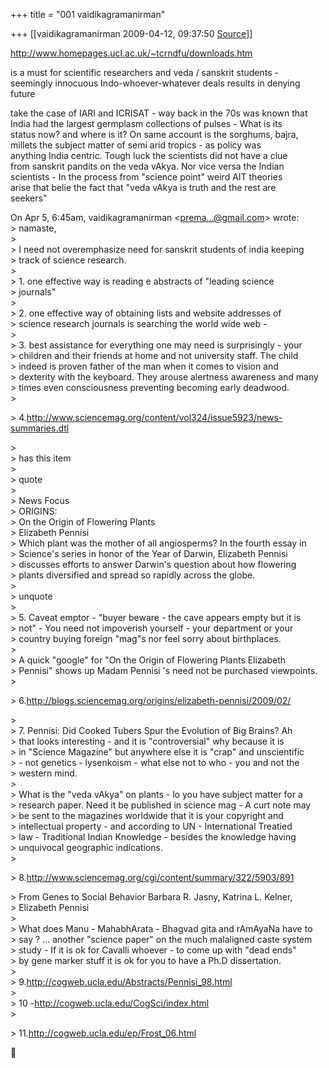 +++
title = "001 vaidikagramanirman"

+++
[[vaidikagramanirman	2009-04-12, 09:37:50 [Source](https://groups.google.com/g/bvparishat/c/ragA3a4sGcg)]]



  
<http://www.homepages.ucl.ac.uk/~tcrndfu/downloads.htm>  
  
is a must for scientific researchers and veda / sanskrit students -  
seemingly innocuous Indo-whoever-whatever deals results in denying  
future  
  
take the case of IARI and ICRISAT - way back in the 70s was known that  
India had the largest germplasm collections of pulses - What is its  
status now? and where is it? On same account is the sorghums, bajra,  
millets the subject matter of semi arid tropics - as policy was  
anything India centric. Tough luck the scientists did not have a clue  
from sanskrit pandits on the veda vAkya. Nor vice versa the Indian  
scientists - In the process from "science point" weird AIT theories  
arise that belie the fact that "veda vAkya is truth and the rest are  
seekers"  

  
On Apr 5, 6:45am, vaidikagramanirman \<[prema...@gmail.com]()\> wrote:  
\> namaste,  
\>  
\> I need not overemphasize need for sanskrit students of india keeping  
\> track of science research.  
\>  
\> 1. one effective way is reading e abstracts of "leading science  
\> journals"  
\>  
\> 2. one effective way of obtaining lists and website addresses of  
\> science research journals is searching the world wide web -  
\>  
\> 3. best assistance for everything one may need is surprisingly - your  
\> children and their friends at home and not university staff. The child  
\> indeed is proven father of the man when it comes to vision and  
\> dexterity with the keyboard. They arouse alertness awareness and many  
\> times even consciousness preventing becoming early deadwood.  
\>  

\> 4.<http://www.sciencemag.org/content/vol324/issue5923/news-summaries.dtl>  

\>  
\> has this item  
\>  
\> quote  
\>  
\> News Focus  
\> ORIGINS:  
\> On the Origin of Flowering Plants  
\> Elizabeth Pennisi  
\> Which plant was the mother of all angiosperms? In the fourth essay in  
\> Science's series in honor of the Year of Darwin, Elizabeth Pennisi  
\> discusses efforts to answer Darwin's question about how flowering  
\> plants diversified and spread so rapidly across the globe.  
\>  
\> unquote  
\>  
\> 5. Caveat emptor - "buyer beware - the cave appears empty but it is  
\> not" - You need not impoverish yourself - your department or your  
\> country buying foreign "mag"s nor feel sorry about birthplaces.  
\>  
\> A quick "google" for "On the Origin of Flowering Plants Elizabeth  
\> Pennisi" shows up Madam Pennisi 's need not be purchased viewpoints.  
\>  

\> 6.<http://blogs.sciencemag.org/origins/elizabeth-pennisi/2009/02/>  

\>  
\> 7. Pennisi: Did Cooked Tubers Spur the Evolution of Big Brains? Ah  
\> that looks interesting - and it is "controversial" why because it is  
\> in "Science Magazine" but anywhere else it is "crap" and unscientific  
\> - not genetics - lysenkoism - what else not to who - you and not the  
\> western mind.  
\>  
\> What is the "veda vAkya" on plants - lo you have subject matter for a  
\> research paper. Need it be published in science mag - A curt note may  
\> be sent to the magazines worldwide that it is your copyright and  
\> intellectual property - and according to UN - International Treatied  
\> law - Traditional Indian Knowledge - besides the knowledge having  
\> unquivocal geographic indications.  
\>  

\> 8.<http://www.sciencemag.org/cgi/content/summary/322/5903/891>  

\> From Genes to Social Behavior Barbara R. Jasny, Katrina L. Kelner,  
\> Elizabeth Pennisi  
\>  
\> What does Manu - MahabhArata - Bhagvad gita and rAmAyaNa have to  
\> say ? ... another "science paper" on the much malaligned caste system  
\> study - If it is ok for Cavalli whoever - to come up with "dead ends"  
\> by gene marker stuff it is ok for you to have a Ph.D dissertation.  
\>  
\> 9.<http://cogweb.ucla.edu/Abstracts/Pennisi_98.html>  
\>  
\> 10 -<http://cogweb.ucla.edu/CogSci/index.html>  
\>  

\> 11.<http://cogweb.ucla.edu/ep/Frost_06.html>  



